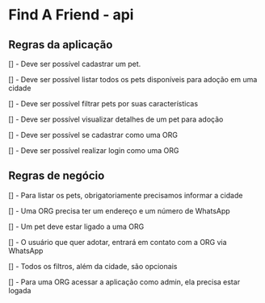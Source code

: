 # Find A Friend - api

## Regras da aplicação

[] - Deve ser possível cadastrar um pet.

[] - Deve ser possível listar todos os pets disponíveis para adoção em uma cidade

[] - Deve ser possível filtrar pets por suas características

[] - Deve ser possível visualizar detalhes de um pet para adoção

[] - Deve ser possível se cadastrar como uma ORG

[] - Deve ser possível realizar login como uma ORG

## Regras de negócio

[] - Para listar os pets, obrigatoriamente precisamos informar a cidade

[] - Uma ORG precisa ter um endereço e um número de WhatsApp

[] - Um pet deve estar ligado a uma ORG

[] - O usuário que quer adotar, entrará em contato com a ORG via WhatsApp

[] - Todos os filtros, além da cidade, são opcionais

[] - Para uma ORG acessar a aplicação como admin, ela precisa estar logada